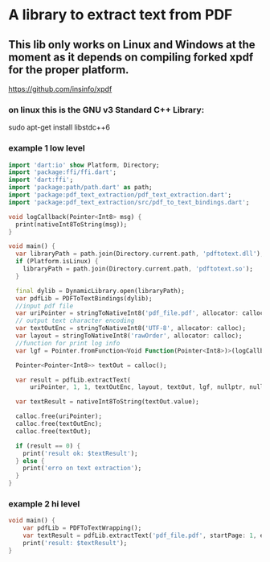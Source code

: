 # A library to extract text from PDF 
## This lib only works on Linux and Windows at the moment as it depends on compiling forked xpdf for the proper platform.
https://github.com/insinfo/xpdf


### on linux this is the GNU v3 Standard C++ Library:
 sudo apt-get install libstdc++6

### example 1 low level

```dart
import 'dart:io' show Platform, Directory;
import 'package:ffi/ffi.dart';
import 'dart:ffi';
import 'package:path/path.dart' as path;
import 'package:pdf_text_extraction/pdf_text_extraction.dart';
import 'package:pdf_text_extraction/src/pdf_to_text_bindings.dart';

void logCallback(Pointer<Int8> msg) {
  print(nativeInt8ToString(msg));
}

void main() {
  var libraryPath = path.join(Directory.current.path, 'pdftotext.dll');
  if (Platform.isLinux) {
    libraryPath = path.join(Directory.current.path, 'pdftotext.so');
  }

  final dylib = DynamicLibrary.open(libraryPath);
  var pdfLib = PDFToTextBindings(dylib);
  //input pdf file
  var uriPointer = stringToNativeInt8('pdf_file.pdf', allocator: calloc);
  // output text character encoding 
  var textOutEnc = stringToNativeInt8('UTF-8', allocator: calloc);
  var layout = stringToNativeInt8('rawOrder', allocator: calloc);
  //function for print log info
  var lgf = Pointer.fromFunction<Void Function(Pointer<Int8>)>(logCallback);

  Pointer<Pointer<Int8>> textOut = calloc();

  var result = pdfLib.extractText(
      uriPointer, 1, 1, textOutEnc, layout, textOut, lgf, nullptr, nullptr);

  var textResult = nativeInt8ToString(textOut.value);

  calloc.free(uriPointer);
  calloc.free(textOutEnc);
  calloc.free(textOut);

  if (result == 0) {
    print('result ok: $textResult');
  } else {
    print('erro on text extraction');
  }
}
```


### example 2 hi level

```dart
void main() {
    var pdfLib = PDFToTextWrapping();
    var textResult = pdfLib.extractText('pdf_file.pdf', startPage: 1, endPage: 0);
    print('result: $textResult');
}
```

<!--
# comando para eliminar as exportacoes da dll menos o metodo  extractText
strip --keep-symbol=extractText ./libTextExtraction.so -o libout.so
strip --keep-symbol=extractText /home/insinfo/Documents/pdf-text-extraction/linux/TextExtraction/libTextExtraction.so -o libout.so

-->